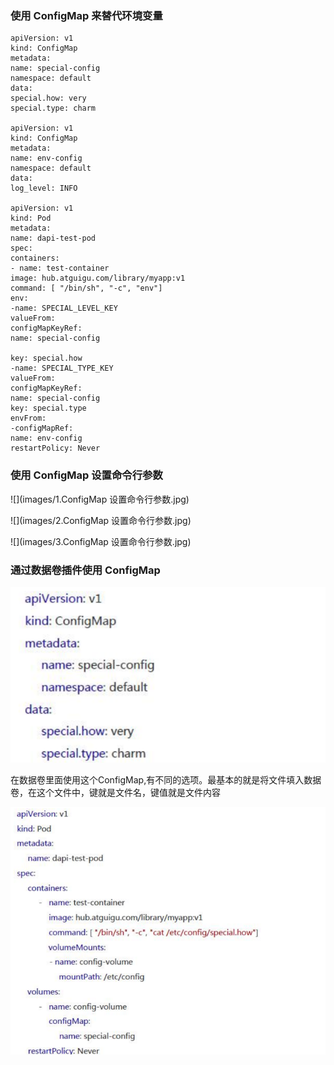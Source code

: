 ### 使用 ConfigMap 来替代环境变量

```
apiVersion: v1
kind: ConfigMap
metadata:
name: special-config
namespace: default
data:
special.how: very
special.type: charm

apiVersion: v1
kind: ConfigMap
metadata:
name: env-config
namespace: default
data:
log_level: INFO

apiVersion: v1
kind: Pod
metadata:
name: dapi-test-pod
spec:
containers:
- name: test-container
image: hub.atguigu.com/library/myapp:v1
command: [ "/bin/sh", "-c", "env"]
env:
-name: SPECIAL_LEVEL_KEY
valueFrom:
configMapKeyRef:
name: special-config

key: special.how
-name: SPECIAL_TYPE_KEY
valueFrom:
configMapKeyRef:
name: special-config
key: special.type
envFrom:
-configMapRef:
name: env-config
restartPolicy: Never
```

### 使用 ConfigMap 设置命令行参数

![](images/1.ConfigMap 设置命令行参数.jpg)

![](images/2.ConfigMap 设置命令行参数.jpg)

![](images/3.ConfigMap 设置命令行参数.jpg)

### 通过数据卷插件使用 ConfigMap

![](images/4.通过数据卷插件使用ConfigMap.jpg)

在数据卷里面使用这个ConfigMap,有不同的选项。最基本的就是将文件填入数据卷，在这个文件中，键就是文件名，键值就是文件内容

![](images/5.通过数据卷插件使用ConfigMap.jpg)



